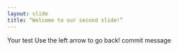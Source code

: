 ```yaml
---
layout: slide
title: “Welcome to our second slide!”
---
```

Your test
Use the left arrow to go back!
commit message
